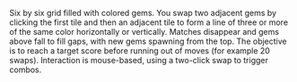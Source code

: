 Six by six grid filled with colored gems. You swap two adjacent gems by clicking the first tile and then an adjacent tile to form a line of three or more of the same color horizontally or vertically. Matches disappear and gems above fall to fill gaps, with new gems spawning from the top. The objective is to reach a target score before running out of moves (for example 20 swaps). Interaction is mouse-based, using a two-click swap to trigger combos.